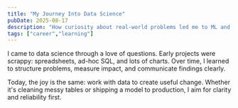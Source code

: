 ```yaml
---
title: "My Journey Into Data Science"
pubDate: 2025-08-17
description: "How curiosity about real-world problems led me to ML and analytics."
tags: ["career","learning"]
---
```


I came to data science through a love of questions. Early projects were scrappy: spreadsheets, ad-hoc SQL, and lots of charts. Over time, I learned to structure problems, measure impact, and communicate findings clearly.

Today, the joy is the same: work with data to create useful change. Whether it's cleaning messy tables or shipping a model to production, I aim for clarity and reliability first.
